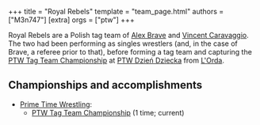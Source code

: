 +++
title = "Royal Rebels"
template = "team_page.html"
authors = ["M3n747"]
[extra]
orgs = ["ptw"]
+++

Royal Rebels are a Polish tag team of [Alex Brave](@/w/alex-brave.md) and [Vincent Caravaggio](@/w/vincent-caravaggio.md). The two had been performing as singles wrestlers (and, in the case of Brave, a referee prior to that), before forming a tag team and capturing the [PTW Tag Team Championship](@/c/ptw-tag-team-championship.md) at [PTW Dzień Dziecka](@/e/ptw/2025-05-31-ptw-dzien-dziecka.md) from [L'Orda](@/tt/l-orda.md). 

## Championships and accomplishments

* [Prime Time Wrestling](@/o/ptw.md):
  - [PTW Tag Team Championship](@/c/ptw-tag-team-championship.md) (1 time; current)
